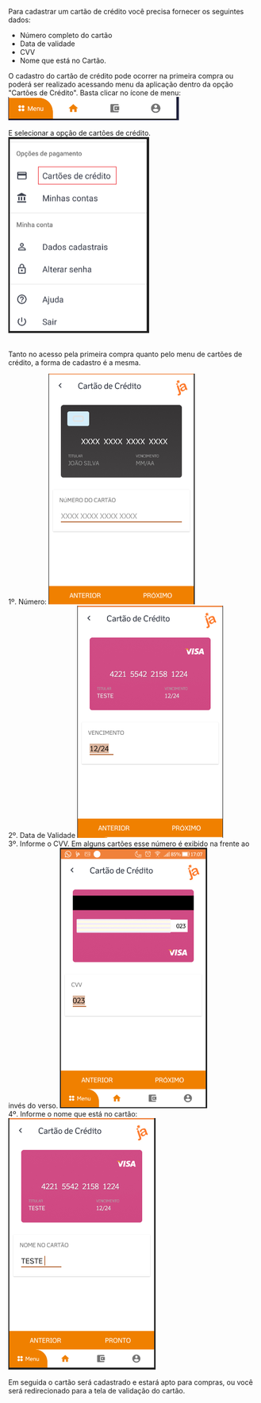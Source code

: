 Para cadastrar um cartão de crédito você precisa fornecer os seguintes dados:

- Número completo do cartão
- Data de validade
- CVV
- Nome que está no Cartão.

O cadastro do cartão de crédito pode ocorrer na primeira compra ou poderá ser realizado acessando menu da aplicação dentro da opção "Cartões de Crédito". 
Basta clicar no ícone de menu:
![image.png](/.attachments/image-34a5f79d-85cd-4d68-8ab9-6a51357c7838.png)

E selecionar a opção de cartões de crédito.
![image.png](/.attachments/image-37617592-a460-4c2a-926b-50876a4b5d5b.png)<br><br>


Tanto no acesso pela primeira compra quanto pelo menu de cartões de crédito, a forma de cadastro é a mesma.

1º. Número:
![image.png](/.attachments/image-2b7a570c-5008-4ce7-a1bb-878fed4cd0f7.png)<br>
2º. Data de Validade
![image.png](/.attachments/image-7c450ced-586c-4ddf-8e17-245c9c43993d.png)<br>
3º. Informe o CVV. Em alguns cartões esse número é exibido na frente ao invés do verso.
![image.png](/.attachments/image-dd9d2244-d2ec-4198-8610-3fdcb07c97fe.png)<br>
4º. Informe o nome que está no cartão:
![image.png](/.attachments/image-ecfb8642-0f35-4a41-9440-601c601fe9d8.png)

Em seguida o cartão será cadastrado e estará apto para compras, ou você será redirecionado para a tela de validação do cartão.